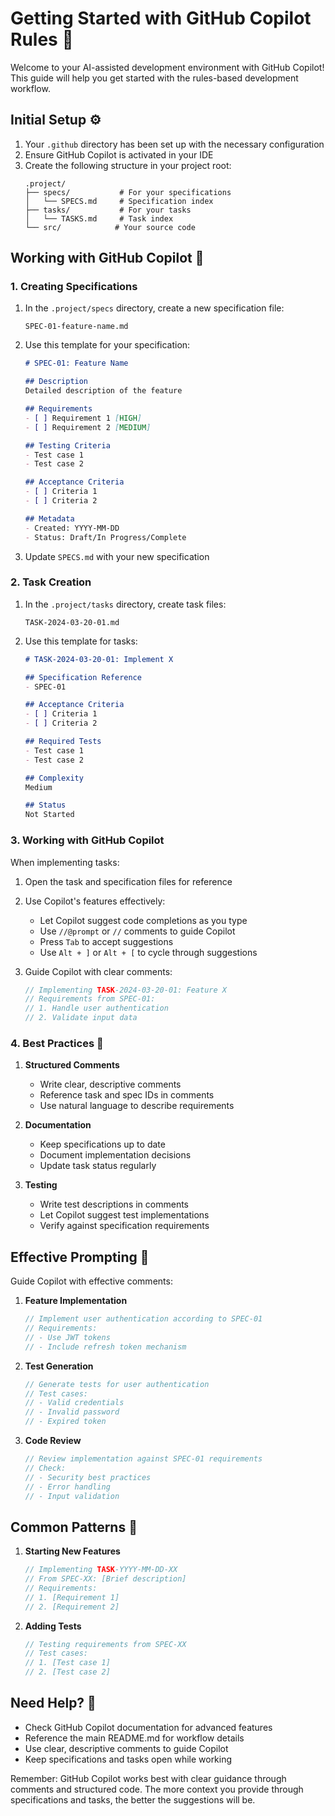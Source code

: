 # Getting Started with GitHub Copilot Rules 🚀

Welcome to your AI-assisted development environment with GitHub Copilot! This guide will help you get started with the rules-based development workflow.

## Initial Setup ⚙️

1. Your `.github` directory has been set up with the necessary configuration
2. Ensure GitHub Copilot is activated in your IDE
3. Create the following structure in your project root:
   ```
   .project/
   ├── specs/           # For your specifications
   │   └── SPECS.md     # Specification index
   ├── tasks/           # For your tasks
   │   └── TASKS.md     # Task index
   └── src/            # Your source code
   ```

## Working with GitHub Copilot 🤖

### 1. Creating Specifications

1. In the `.project/specs` directory, create a new specification file:
   ```
   SPEC-01-feature-name.md
   ```

2. Use this template for your specification:
   ```markdown
   # SPEC-01: Feature Name

   ## Description
   Detailed description of the feature

   ## Requirements
   - [ ] Requirement 1 [HIGH]
   - [ ] Requirement 2 [MEDIUM]

   ## Testing Criteria
   - Test case 1
   - Test case 2

   ## Acceptance Criteria
   - [ ] Criteria 1
   - [ ] Criteria 2

   ## Metadata
   - Created: YYYY-MM-DD
   - Status: Draft/In Progress/Complete
   ```

3. Update `SPECS.md` with your new specification

### 2. Task Creation

1. In the `.project/tasks` directory, create task files:
   ```
   TASK-2024-03-20-01.md
   ```

2. Use this template for tasks:
   ```markdown
   # TASK-2024-03-20-01: Implement X

   ## Specification Reference
   - SPEC-01

   ## Acceptance Criteria
   - [ ] Criteria 1
   - [ ] Criteria 2

   ## Required Tests
   - Test case 1
   - Test case 2

   ## Complexity
   Medium

   ## Status
   Not Started
   ```

### 3. Working with GitHub Copilot

When implementing tasks:

1. Open the task and specification files for reference
2. Use Copilot's features effectively:
   - Let Copilot suggest code completions as you type
   - Use `//@prompt` or `//` comments to guide Copilot
   - Press `Tab` to accept suggestions
   - Use `Alt + ]` or `Alt + [` to cycle through suggestions

3. Guide Copilot with clear comments:
   ```javascript
   // Implementing TASK-2024-03-20-01: Feature X
   // Requirements from SPEC-01:
   // 1. Handle user authentication
   // 2. Validate input data
   ```

### 4. Best Practices 🌟

1. **Structured Comments**
   - Write clear, descriptive comments
   - Reference task and spec IDs in comments
   - Use natural language to describe requirements

2. **Documentation**
   - Keep specifications up to date
   - Document implementation decisions
   - Update task status regularly

3. **Testing**
   - Write test descriptions in comments
   - Let Copilot suggest test implementations
   - Verify against specification requirements

## Effective Prompting 📝

Guide Copilot with effective comments:

1. **Feature Implementation**
   ```javascript
   // Implement user authentication according to SPEC-01
   // Requirements:
   // - Use JWT tokens
   // - Include refresh token mechanism
   ```

2. **Test Generation**
   ```javascript
   // Generate tests for user authentication
   // Test cases:
   // - Valid credentials
   // - Invalid password
   // - Expired token
   ```

3. **Code Review**
   ```javascript
   // Review implementation against SPEC-01 requirements
   // Check:
   // - Security best practices
   // - Error handling
   // - Input validation
   ```

## Common Patterns 🔄

1. **Starting New Features**
   ```javascript
   // Implementing TASK-YYYY-MM-DD-XX
   // From SPEC-XX: [Brief description]
   // Requirements:
   // 1. [Requirement 1]
   // 2. [Requirement 2]
   ```

2. **Adding Tests**
   ```javascript
   // Testing requirements from SPEC-XX
   // Test cases:
   // 1. [Test case 1]
   // 2. [Test case 2]
   ```

## Need Help? 🤔

- Check GitHub Copilot documentation for advanced features
- Reference the main README.md for workflow details
- Use clear, descriptive comments to guide Copilot
- Keep specifications and tasks open while working

Remember: GitHub Copilot works best with clear guidance through comments and structured code. The more context you provide through specifications and tasks, the better the suggestions will be.
